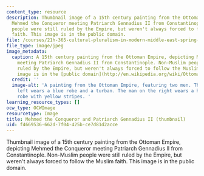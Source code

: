 ```yaml
---
content_type: resource
description: Thumbnail image of a 15th century painting from the Ottoman Empire, depicting
  Mehmed the Conqueror meeting Patriarch Gennadius II from Constantinople. Non-Muslim
  people were still ruled by the Empire, but weren't always forced to follow the Muslim
  faith. This image is in the public domain.
file: /courses/21h-365-cultural-pluralism-in-modern-middle-east-spring-2014/f4669536662d7f04425bce7d81d2acce_21H-365s14-th.jpg
file_type: image/jpeg
image_metadata:
  caption: A 15th century painting from the Ottoman Empire, depicting Mehmed the Conqueror
    meeting Patriarch Gennadius II from Constantinople. Non-Muslim people were still
    ruled by the Empire, but weren't always forced to follow the Muslim faith. This
    image is in the [public domain](http://en.wikipedia.org/wiki/Ottoman_Empire#mediaviewer/File:Gennadios_II_and_Mehmed_II.jpg).
  credit: ''
  image-alt: 'A painting from the Ottoman Empire, featuring two men. The man on the
    left wears a blue robe and a turban. The man on the right wears a hooded brown
    robe with yellow stripes. '
learning_resource_types: []
ocw_type: OCWImage
resourcetype: Image
title: Mehmed the Conqueror and Patriarch Gennadius II (thumbnail)
uid: f4669536-662d-7f04-425b-ce7d81d2acce
---
```

Thumbnail image of a 15th century painting from the Ottoman Empire, depicting Mehmed the Conqueror meeting Patriarch Gennadius II from Constantinople. Non-Muslim people were still ruled by the Empire, but weren't always forced to follow the Muslim faith. This image is in the public domain.

